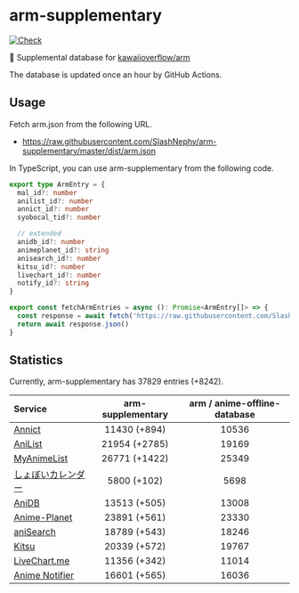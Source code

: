 # arm-supplementary

[![Check](https://github.com/SlashNephy/arm-supplementary/actions/workflows/check-node.yml/badge.svg)](https://github.com/SlashNephy/arm-supplementary/actions/workflows/check-node.yml)

💊 Supplemental database for [kawaiioverflow/arm](https://github.com/kawaiioverflow/arm)

The database is updated once an hour by GitHub Actions.

## Usage

Fetch arm.json from the following URL.

- https://raw.githubusercontent.com/SlashNephy/arm-supplementary/master/dist/arm.json

In TypeScript, you can use arm-supplementary from the following code.

```TypeScript
export type ArmEntry = {
  mal_id?: number
  anilist_id?: number
  annict_id?: number
  syobocal_tid?: number

  // extended
  anidb_id?: number
  animeplanet_id?: string
  anisearch_id?: number
  kitsu_id?: number
  livechart_id?: number
  notify_id?: string
}

export const fetchArmEntries = async (): Promise<ArmEntry[]> => {
  const response = await fetch('https://raw.githubusercontent.com/SlashNephy/arm-supplementary/master/dist/arm.json')
  return await response.json()
}
```

## Statistics

Currently, arm-supplementary has 37829 entries (+8242).

| Service                                     | arm-supplementary | arm / anime-offline-database |
| :------------------------------------------ | :---------------: | :--------------------------: |
| [Annict](https://annict.com)                |   11430 (+894)    |            10536             |
| [AniList](https://anilist.co)               |   21954 (+2785)   |            19169             |
| [MyAnimeList](https://myanimelist.net)      |   26771 (+1422)   |            25349             |
| [しょぼいカレンダー](https://cal.syoboi.jp) |    5800 (+102)    |             5698             |
| [AniDB](https://anidb.net)                  |   13513 (+505)    |            13008             |
| [Anime-Planet](https://anime-planet.com)    |   23891 (+561)    |            23330             |
| [aniSearch](https://anisearch.com)          |   18789 (+543)    |            18246             |
| [Kitsu](https://kitsu.io)                   |   20339 (+572)    |            19767             |
| [LiveChart.me](https://livechart.me)        |   11356 (+342)    |            11014             |
| [Anime Notifier](https://notify.moe)        |   16601 (+565)    |            16036             |
